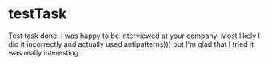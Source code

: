 # testTask

Test task done. I was happy to be interviewed at your company. Most likely I did it incorrectly and actually used antipatterns))) but I'm glad that I tried it was really interesting
